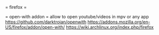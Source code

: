 = firefox =

= open-with addon =
allow to open youtube/videos in mpv or any app
https://github.com/darktrojan/openwith
https://addons.mozilla.org/en-US/firefox/addon/open-with/
https://wiki.archlinux.org/index.php/firefox
